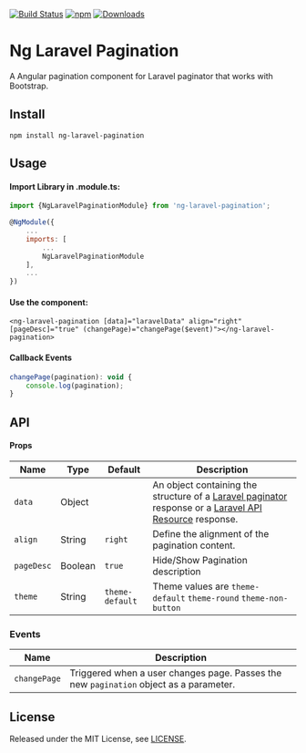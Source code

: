 [![Build Status](https://travis-ci.org/gilbitron/ng-laravel-pagination.svg?branch=master)](https://travis-ci.org/gilbitron/ng-laravel-pagination) 
[![npm](https://img.shields.io/npm/v/ng-laravel-pagination.svg)](https://www.npmjs.com/package/ng-laravel-pagination) 
[![Downloads](https://img.shields.io/npm/dt/ng-laravel-pagination.svg)](https://www.npmjs.com/package/ng-laravel-pagination)


# Ng Laravel Pagination

A Angular pagination component for Laravel paginator that works with Bootstrap.

## Install

```angular2html
npm install ng-laravel-pagination
``` 

## Usage

#### Import Library in .module.ts:
```javascript
import {NgLaravelPaginationModule} from 'ng-laravel-pagination';

@NgModule({
    ...
    imports: [
        ...
        NgLaravelPaginationModule
    ],
    ...
})
```

#### Use the component:
```angular2html
<ng-laravel-pagination [data]="laravelData" align="right" [pageDesc]="true" (changePage)="changePage($event)"></ng-laravel-pagination>
```

#### Callback Events

```javascript
changePage(pagination): void {
    console.log(pagination);
}
```

## API

#### Props

| Name | Type | Default |Description |
| --- | --- | --- | --- |
| `data` | Object |  | An object containing the structure of a [Laravel paginator](https://laravel.com/docs/5.7/pagination) response or a [Laravel API Resource](https://laravel.com/docs/5.7/eloquent-resources) response. |
| `align` | String | `right` | Define the alignment of the pagination content. |
| `pageDesc` | Boolean | `true` | Hide/Show Pagination description |
| `theme` | String | `theme-default` | Theme values are `theme-default` `theme-round` `theme-non-button` |

### Events

| Name | Description |
| --- | --- |
| `changePage` | Triggered when a user changes page. Passes the new `pagination` object as a parameter. |


## License

Released under the MIT License, see [LICENSE](LICENSE).
